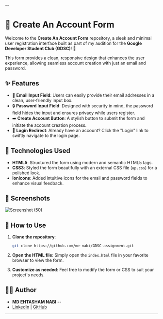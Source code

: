 --
# 🌟 Create An Account Form

Welcome to the **Create An Account Form** repository, a sleek and minimal user registration interface built as part of my audition for the **Google Developer Student Club (GDSC)**! 🚀

This form provides a clean, responsive design that enhances the user experience, allowing seamless account creation with just an email and password. 

## ✨ Features

- 📧 **Email Input Field**: Users can easily provide their email addresses in a clean, user-friendly input box.
- 🔒 **Password Input Field**: Designed with security in mind, the password field hides the input and ensures privacy while users register.
- ➡️ **Create Account Button**: A stylish button to submit the form and initiate the account creation process.
- 🔗 **Login Redirect**: Already have an account? Click the "Login" link to swiftly navigate to the login page.
  
## 🎨 Technologies Used

- **HTML5**: Structured the form using modern and semantic HTML5 tags.
- **CSS3**: Styled the form beautifully with an external CSS file (`up.css`) for a polished look.
- **Ionicons**: Added intuitive icons for the email and password fields to enhance visual feedback.



## 📸 Screenshots
![Screenshot (50)](https://github.com/user-attachments/assets/1628393f-0e33-4cfc-ad76-805ac7042078)



## 🚀 How to Use

1. **Clone the repository**:
   ```bash
   git clone https://github.com/me-nabi/GDSC-assignment.git
   ```
   
2. **Open the HTML file**:
   Simply open the `index.html` file in your favorite browser to view the form.
   
3. **Customize as needed**:
   Feel free to modify the form or CSS to suit your project's needs.

## 👩‍💻 Author

- **MD EHTASHAM NABI**
--
- [LinkedIn](https://www.linkedin.com/in/md-ehtasham-nabi-609088259?lipi=urn%3Ali%3Apage%3Ad_flagship3_profile_view_base_contact_details%3B7kctng2WQU6COTd2hpEuIw%3D%3D) | [GitHub](https://github.com/me-nabi)

---

